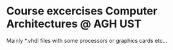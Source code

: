 # Course excercises Computer Architectures @ AGH UST
Mainly \*.vhdl files with some processors or graphics cards etc...
